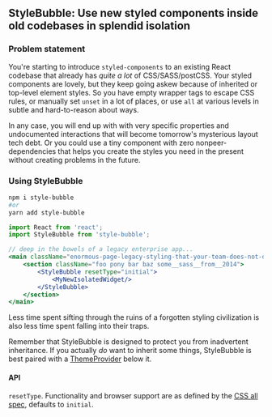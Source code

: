 
## StyleBubble: Use new styled components inside old codebases in splendid isolation

### Problem statement
You're starting to introduce `styled-components` to an existing React codebase that already has _quite a lot_ of CSS/SASS/postCSS.
Your styled components are lovely, but they keep going askew because of inherited or top-level element styles. So you
have empty wrapper tags to escape CSS rules, or manually set `unset` in a lot of places, or use `all` at various
levels in subtle and hard-to-reason about ways.
 
In any case, you will end up with with very specific properties and undocumented interactions that will become 
tomorrow's mysterious layout tech debt. Or you could use a tiny component with zero nonpeer-dependencies that helps
you create the styles you need in the present without creating problems in the future.

### Using StyleBubble
```bash
npm i style-bubble
#or
yarn add style-bubble
```

```jsx
import React from 'react';
import StyleBubble from 'style-bubble';

// deep in the bowels of a legacy enterprise app...
<main className="enormous-page-legacy-styling-that-your-team-does-not-own">
    <section className="foo pony bar baz some__sass__from__2014">
        <StyleBubble resetType="initial">
            <MyNewIsolatedWidget/>
        </StyleBubble>
    </section>
</main>
```

Less time spent sifting through the ruins of a forgotten styling civilization is also less time spent falling into their
traps. 

Remember that StyleBubble is designed to protect you from inadvertent inheritance. If you actually *do* want to inherit
some things, StyleBubble is best paired with a [ThemeProvider](https://www.styled-components.com/docs/advanced#theming)
below it.

#### API
`resetType`. Functionality and browser support are as defined by the [CSS all spec](https://developer.mozilla.org/en-US/docs/Web/CSS/all#Syntax),
defaults to `initial`.
